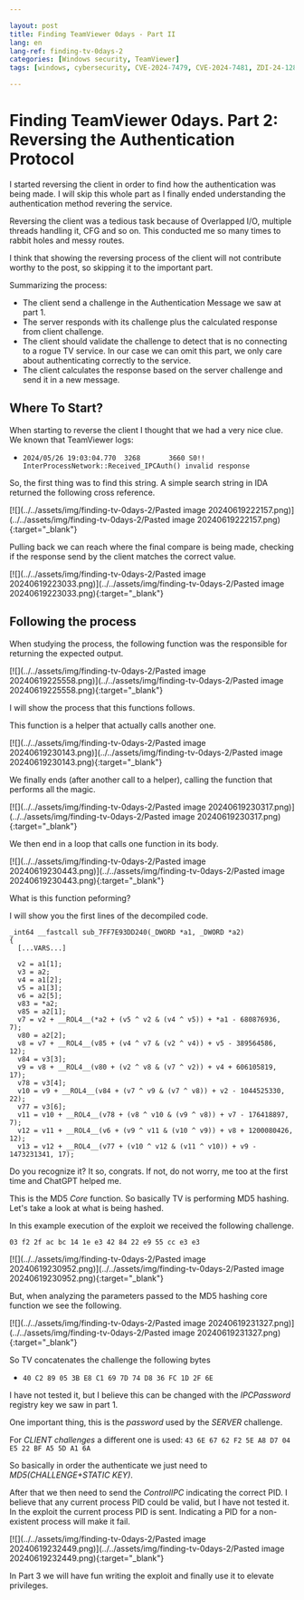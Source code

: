 ```yaml
---

layout: post
title: Finding TeamViewer 0days - Part II
lang: en
lang-ref: finding-tv-0days-2
categories: [Windows security, TeamViewer]
tags: [windows, cybersecurity, CVE-2024-7479, CVE-2024-7481, ZDI-24-1289, ZDI-24-1290, tv-2024-1006, red team, pentesting]

---
```


# Finding TeamViewer 0days. Part 2: Reversing the Authentication Protocol

I started reversing the client in order to find how the authentication was being made. I will skip this whole part as I finally ended understanding the authentication method revering the service.

Reversing the client was a tedious task because of Overlapped I/O, multiple threads handling it, CFG and so on. This conducted me so many times to rabbit holes and messy routes.

I think that showing the reversing process of the client will not contribute worthy to the post, so skipping it to the important part.

Summarizing the process:

- The client send a challenge in the Authentication Message we saw at part 1.
- The server responds with its challenge plus the calculated response from client challenge.
- The client should validate the challenge to detect that is no connecting to a rogue TV service. In our case we can omit this part, we only care about authenticating correctly to the service.
- The client calculates the response based on the server challenge and send it in a new message.

## Where To Start?

When starting to reverse the client I thought that we had a very nice clue. We known that TeamViewer logs:
- `2024/05/26 19:03:04.770  3268       3660 S0!! InterProcessNetwork::Received_IPCAuth() invalid response`

So, the first thing was to find this string. A simple search string in IDA returned the following cross reference.

[![](../../assets/img/finding-tv-0days-2/Pasted image 20240619222157.png)](../../assets/img/finding-tv-0days-2/Pasted image 20240619222157.png){:target="_blank"}

Pulling back we can reach where the final compare is being made, checking if the response send by the client matches the correct value.

[![](../../assets/img/finding-tv-0days-2/Pasted image 20240619223033.png)](../../assets/img/finding-tv-0days-2/Pasted image 20240619223033.png){:target="_blank"}

## Following the process

When studying the process, the following function was the responsible for returning the expected output.

[![](../../assets/img/finding-tv-0days-2/Pasted image 20240619225558.png)](../../assets/img/finding-tv-0days-2/Pasted image 20240619225558.png){:target="_blank"}

I will show the process that this functions follows.

This function is a helper that actually calls another one.

[![](../../assets/img/finding-tv-0days-2/Pasted image 20240619230143.png)](../../assets/img/finding-tv-0days-2/Pasted image 20240619230143.png){:target="_blank"}

We finally ends (after another call to a helper), calling the function that performs all the magic. 

[![](../../assets/img/finding-tv-0days-2/Pasted image 20240619230317.png)](../../assets/img/finding-tv-0days-2/Pasted image 20240619230317.png){:target="_blank"}

We then end in a loop that calls one function in its body.

[![](../../assets/img/finding-tv-0days-2/Pasted image 20240619230443.png)](../../assets/img/finding-tv-0days-2/Pasted image 20240619230443.png){:target="_blank"}

What is this function peforming?

I will show you the first lines of the decompiled code.

```
_int64 __fastcall sub_7FF7E93DD240(_DWORD *a1, _DWORD *a2)
{
  [...VARS...]

  v2 = a1[1];
  v3 = a2;
  v4 = a1[2];
  v5 = a1[3];
  v6 = a2[5];
  v83 = *a2;
  v85 = a2[1];
  v7 = v2 + __ROL4__(*a2 + (v5 ^ v2 & (v4 ^ v5)) + *a1 - 680876936, 7);
  v80 = a2[2];
  v8 = v7 + __ROL4__(v85 + (v4 ^ v7 & (v2 ^ v4)) + v5 - 389564586, 12);
  v84 = v3[3];
  v9 = v8 + __ROL4__(v80 + (v2 ^ v8 & (v7 ^ v2)) + v4 + 606105819, 17);
  v78 = v3[4];
  v10 = v9 + __ROL4__(v84 + (v7 ^ v9 & (v7 ^ v8)) + v2 - 1044525330, 22);
  v77 = v3[6];
  v11 = v10 + __ROL4__(v78 + (v8 ^ v10 & (v9 ^ v8)) + v7 - 176418897, 7);
  v12 = v11 + __ROL4__(v6 + (v9 ^ v11 & (v10 ^ v9)) + v8 + 1200080426, 12);
  v13 = v12 + __ROL4__(v77 + (v10 ^ v12 & (v11 ^ v10)) + v9 - 1473231341, 17);
```

Do you recognize it? It so, congrats. If not, do not worry, me too at the first time and ChatGPT helped me. 

This is the MD5 *Core* function. So basically TV is performing MD5 hashing. Let's take a look at what is being hashed.

In this example execution of the exploit we received the following challenge.

`03 f2 2f ac bc 14 1e e3 42 84 22 e9 55 cc e3 e3`

[![](../../assets/img/finding-tv-0days-2/Pasted image 20240619230952.png)](../../assets/img/finding-tv-0days-2/Pasted image 20240619230952.png){:target="_blank"}

But, when analyzing the parameters passed to the MD5 hashing core function we see the following.

[![](../../assets/img/finding-tv-0days-2/Pasted image 20240619231327.png)](../../assets/img/finding-tv-0days-2/Pasted image 20240619231327.png){:target="_blank"}

So TV concatenates the challenge the following bytes

- `40 C2 89 05 3B E8 C1 69 7D 74 D8 36 FC 1D 2F 6E`

I have not tested it, but I believe this can be changed with the *IPCPassword* registry key we saw in part 1.

One important thing, this is the *password* used by the *SERVER* challenge.

For *CLIENT* *challenges* a different one is used: `43 6E 67 62 F2 5E A8 D7 04 E5 22 BF A5 5D A1 6A`

So basically in order the authenticate we just need to *MD5(CHALLENGE+STATIC KEY)*.

After that we then need to send the *ControlIPC* indicating the correct PID. I believe that any current process PID could be valid, but I have not tested it. In the exploit the current process PID is sent. Indicating a PID for a non-existent process will make it fail.

[![](../../assets/img/finding-tv-0days-2/Pasted image 20240619232449.png)](../../assets/img/finding-tv-0days-2/Pasted image 20240619232449.png){:target="_blank"}

In Part 3 we will have fun writing the exploit and finally use it to elevate privileges.
